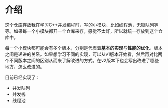 # 介绍

这个仓库存放我在学习C++并发编程时，写的小模块，比如线程池，无锁队列等等。如果每一个小模块都开一个仓库来存，感觉不太好，所以就统一存放到这个仓库中。

每一个小模块都可能会有多个版本，分别是代表着**基本的实现**与**性能的优化**。版本之间是递进的关系。如果想学习不同的实现，可以从v1版本开始看，然后再对比两个不同版本之间的区别从而来了解改进的方式。在v2版本下也会写出改进了哪些地方，怎么改进的。

目前已经实现了：

* 并发队列
* 并发栈
* 线程池


